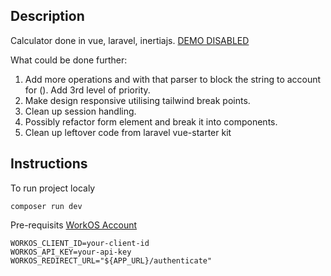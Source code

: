 ## Description
Calculator done in vue, laravel, inertiajs.
[DEMO DISABLED](https://vue-calculator-main-sxdgce.laravel.cloud/)

What could be done further:
  1. Add more operations and with that parser to block the string to account for (). Add 3rd level of priority.
  2. Make design responsive utilising tailwind break points.
  3. Clean up session handling.
  4. Possibly refactor form element and break it into components.
  5. Clean up leftover code from laravel vue-starter kit

## Instructions
To run project localy 
```
composer run dev
```
Pre-requisits
[WorkOS Account](https://workos.com/)
```
WORKOS_CLIENT_ID=your-client-id
WORKOS_API_KEY=your-api-key
WORKOS_REDIRECT_URL="${APP_URL}/authenticate"
```
